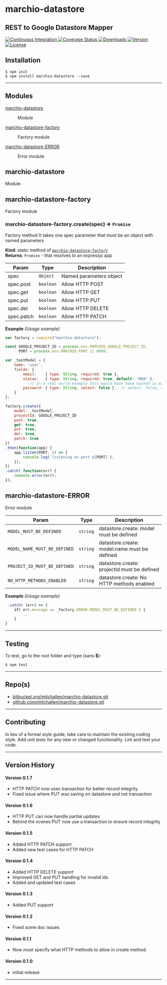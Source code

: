 marchio-datastore
==
REST to Google Datastore Mapper
--

<p align="left">
  <a href="https://travis-ci.org/mitchallen/marchio-datastore">
    <img src="https://img.shields.io/travis/mitchallen/marchio-datastore.svg?style=flat-square" alt="Continuous Integration">
  </a>
  <a href="https://codecov.io/gh/mitchallen/marchio-datastore">
    <img src="https://codecov.io/gh/mitchallen/marchio-datastore/branch/master/graph/badge.svg" alt="Coverage Status">
  </a>
  <a href="https://npmjs.org/package/marchio-datastore">
    <img src="http://img.shields.io/npm/dt/marchio-datastore.svg?style=flat-square" alt="Downloads">
  </a>
  <a href="https://npmjs.org/package/marchio-datastore">
    <img src="http://img.shields.io/npm/v/marchio-datastore.svg?style=flat-square" alt="Version">
  </a>
  <a href="https://npmjs.com/package/marchio-datastore">
    <img src="https://img.shields.io/github/license/mitchallen/marchio-datastore.svg" alt="License"></a>
  </a>
</p>

## Installation

    $ npm init
    $ npm install marchio-datastore --save
  
* * *

## Modules

<dl>
<dt><a href="#module_marchio-datastore">marchio-datastore</a></dt>
<dd><p>Module</p>
</dd>
<dt><a href="#module_marchio-datastore-factory">marchio-datastore-factory</a></dt>
<dd><p>Factory module</p>
</dd>
<dt><a href="#module_marchio-datastore-ERROR">marchio-datastore-ERROR</a></dt>
<dd><p>Error module</p>
</dd>
</dl>

<a name="module_marchio-datastore"></a>

## marchio-datastore
Module

<a name="module_marchio-datastore-factory"></a>

## marchio-datastore-factory
Factory module

<a name="module_marchio-datastore-factory.create"></a>

### marchio-datastore-factory.create(spec) ⇒ <code>Promise</code>
Factory method 
It takes one spec parameter that must be an object with named parameters

**Kind**: static method of <code>[marchio-datastore-factory](#module_marchio-datastore-factory)</code>  
**Returns**: <code>Promise</code> - that resolves to an expressjs app  

| Param | Type | Description |
| --- | --- | --- |
| spec | <code>Object</code> | Named parameters object |
| spec.post | <code>boolean</code> | Allow HTTP POST |
| spec.get | <code>boolean</code> | Allow HTTP GET |
| spec.put | <code>boolean</code> | Allow HTTP PUT |
| spec.del | <code>boolean</code> | Allow HTTP DELETE |
| spec.patch | <code>boolean</code> | Allow HTTP PATCH |

**Example** *(Usage example)*  
```js
var factory = require("marchio-datastore");

const GOOGLE_PROJECT_ID = process.env.MARCHIO_GOOGLE_PROJECT_ID,
      PORT = process.env.MARCHIO_PORT || 8080;

var _testModel = {
    name: 'user',
    fields: {
        email:    { type: String, required: true },
        status:   { type: String, required: true, default: "NEW" },
           // In a real world example this would have been hashed in middleware and not stored as plain text
        password: { type: String, select: false },  // select: false, exclude from query results
    }
};

factory.create({
    model: _testModel,
    projectId: GOOGLE_PROJECT_ID
    post: true,
    get: true,
    put: true,
    del: true,
    patch: true
})
.then(function(app) {
    app.listen(PORT, () => {
        console.log(`listening on port ${PORT}`);   
    });
})
.catch( function(err) { 
    console.error(err); 
});
```
<a name="module_marchio-datastore-ERROR"></a>

## marchio-datastore-ERROR
Error module


| Param | Type | Description |
| --- | --- | --- |
| ```MODEL_MUST_BE_DEFINED``` | <code>string</code> | datastore.create: model must be defined |
| ```MODEL_NAME_MUST_BE_DEFINED``` | <code>string</code> | datastore.create: model.name must be defined |
| ```PROJECT_ID_MUST_BE_DEFINED``` | <code>string</code> | datastore.create: projectId must be defined |
| ```NO_HTTP_METHODS_ENABLED``` | <code>string</code> | datastore.create: No HTTP methods enabled |

**Example** *(Usage example)*  
```js
 .catch( (err) => {
    if( err.message == _factory.ERROR.MODEL_MUST_BE_DEFINED ) {
        ...
    }
}
```


* * *

## Testing

To test, go to the root folder and type (sans __$__):

    $ npm test
   
* * *
 
## Repo(s)

* [bitbucket.org/mitchallen/marchio-datastore.git](https://bitbucket.org/mitchallen/marchio-datastore.git)
* [github.com/mitchallen/marchio-datastore.git](https://github.com/mitchallen/marchio-datastore.git)

* * *

## Contributing

In lieu of a formal style guide, take care to maintain the existing coding style.
Add unit tests for any new or changed functionality. Lint and test your code.

* * *

## Version History

#### Version 0.1.7

* HTTP PATCH now uses transaction for better record integrity
* Fixed issue where PUT was saving on datastore and not transaction

#### Version 0.1.6

* HTTP PUT can now handle partial updates
* Behind the scenes PUT now use a transaction to ensure record integrity

#### Version 0.1.5

* Added HTTP PATCH support
* Added new test cases for HTTP PATCH

#### Version 0.1.4

* Added HTTP DELETE support
* Improved GET and PUT handling for invalid ids
* Added and updated test cases

#### Version 0.1.3

* Added PUT support

#### Version 0.1.2

* Fixed some doc issues

#### Version 0.1.1

* Now must specify what HTTP methods to allow in create method.

#### Version 0.1.0 

* initial release

* * *
